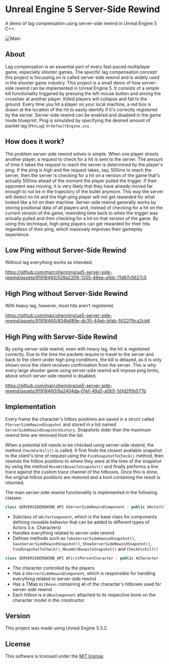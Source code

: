 # Unreal Engine 5 Server-Side Rewind

A demo of lag compensation using server-side rewind in Unreal Engine 5 C++.

![Main](https://github.com/marcohenning/ue5-server-side-rewind/assets/91918460/b257f6b9-f162-4a3f-953e-32dfd5f78fc8)

## About

Lag compensation is an essential part of every fast-paced multiplayer game, especially shooter games. The specific lag compensation concept this project is focussing on is called server-side rewind and is widely used in the shooter game industry. This project is a small demo of how server-side rewind can be implemented in Unreal Engine 5. It consists of a simple kill functionality triggered by pressing the left mouse button and aiming the crosshair at another player. Killed players will collapse and fall to the ground. Every time you hit a player on your local machine, a red box is drawn at the location of the hit to easily identify if it's correctly registered by the server. Server-side rewind can be enabled and disabled in the game mode blueprint. Ping is simulated by specifying the desired amount of packet lag (`PktLag`) in `DefaultEngine.ini`.

## How does it work?

The problem server-side rewind solves is simple. When one player shoots another player, a request to check for a hit is sent to the server. The amount of time it takes the request to reach the server is determined by the player's ping. If the ping is high and the request takes, say, 500ms to reach the server, then the server is checking for a hit on a version of the game that's actually 500ms ahead of the moment the player pulled the trigger. If their opponent was moving, it is very likely that they have already moved far enough to not be in the trajectory of the bullet anymore. This way the server will detect no hit and the high-ping player will not get rewarded for what looked like a hit on their machine. Server-side rewind generally works by storing positional data of all players and, instead of checking for a hit on the current version of the game, rewinding time back to when the trigger was actually pulled and then checking for a hit on that version of the game. By using this technique, high-ping players can get rewarded for their hits regardless of their ping, which massively improves their gameplay experience.

## Low Ping without Server-Side Rewind

Without lag everything works as intended.

https://github.com/marcohenning/ue5-server-side-rewind/assets/91918460/528a2208-1335-46ee-a1bb-7fd87c5627c5

## High Ping without Server-Side Rewind

With heavy lag, however, most hits aren't registered.

https://github.com/marcohenning/ue5-server-side-rewind/assets/91918460/834b689e-dc35-44eb-bfab-502279ca2cb6

## High Ping with Server-Side Rewind

By using server-side rewind, even with heavy lag, the hit is registered correctly. Due to the time the packets require to travel to the server and back to the client under high ping conditions, the kill is delayed, as it is only shown once the client receives confirmation from the server. This is why every large shooter game using server-side rewind will impose ping limits, above which server-side rewind is disabled.

https://github.com/marcohenning/ue5-server-side-rewind/assets/91918460/6a2404da-01ef-49a5-a0b5-1d1d2f0b577b

## Implementation

Every frame the character's hitbox positions are saved in a struct called `FServerSideRewindSnapshot` and stored in a list named `ServerSideRewindSnapshotHistory`. Snapshots older than the maximum rewind time are removed from the list.

When a potential kill needs to be checked using server-side rewind, the method `CheckForKill()` is called. It first finds the closest available snapshot to the client's time of request using the `FindSnapshotToCheck()` method, then rewinds the hitbox positions to where they were at the time of the snapshot by using the method `MoveHitBoxesToSnapshot()` and finally performs a line trace against the custom trace channel of the hitboxes. Once this is done, the original hitbox positions are restored and a bool containing the result is returned.

The main server-side rewind functionality is implemented in the following classes:

```cpp
class SERVERSIDEREWIND_API UServerSideRewindComponent : public UActorComponent
```

* Subclass of `UActorComponent`, which is the base class for components defining reusable behavior that can be added to different types of Actors (i.e. Characters)
* Handles everything related to server-side rewind
* Defines methods such as `TakeServerSideRewindSnapshot()`, `SaveServerSideRewindSnapshot()`, `ShowServerSideRewindSnapshot()`, `FindSnapshotToCheck()`, `MoveHitBoxesToSnapshot()` and `CheckForKill()`

```cpp
class SERVERSIDEREWIND_API AFirstPersonCharacter : public ACharacter
```

* The character controlled by the players
* Has a `UServerSideRewindComponent`, which is responsible for handling everything related to server-side rewind
* Has a TMap `HitBoxes` containing all of the character's hitboxes used for server-side rewind
* Each hitbox is a `UBoxComponent` attached to its respective bone on the character model in the constructor

## Version

This project was made using Unreal Engine 5.3.2.

## License

This software is licensed under the [MIT license](LICENSE).
